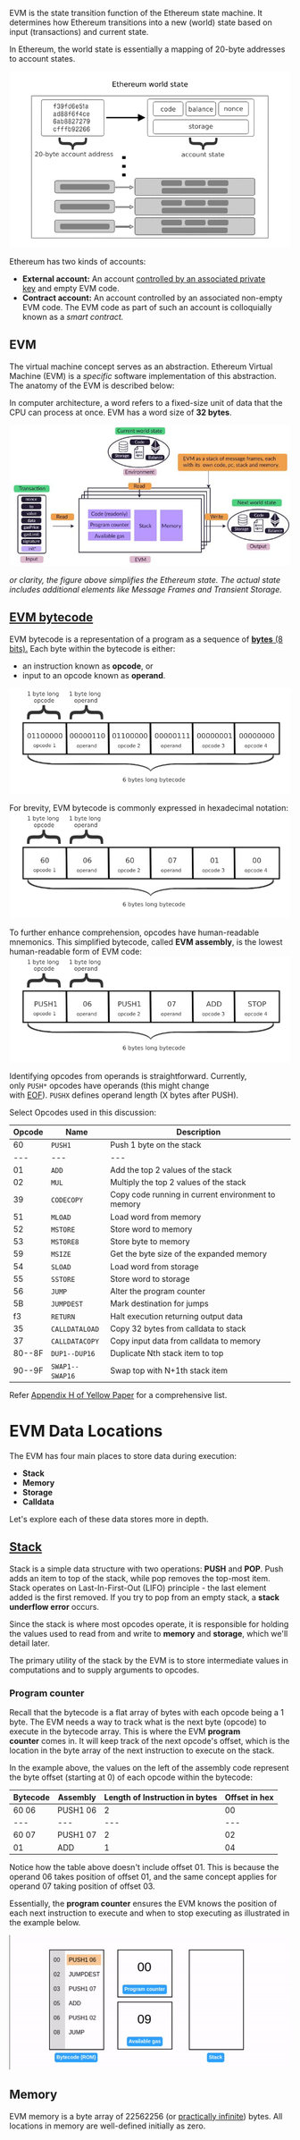 EVM is the state transition function of the Ethereum state machine. It determines how Ethereum transitions into a new (world) state based on input (transactions) and current state.


In Ethereum, the world state is essentially a mapping of 20-byte addresses to account states.

![alt text](image.png)

Ethereum has two kinds of accounts:

-   **External account:** An account [controlled by an associated private key](https://epf.wiki/#/wiki/Cryptography/ecdsa) and empty EVM code.
-   **Contract account:** An account controlled by an associated non-empty EVM code. The EVM code as part of such an account is colloquially known as a *smart contract.*


EVM
--------------------------------------------

The virtual machine concept serves as an abstraction. Ethereum Virtual Machine (EVM) is a *specific* software implementation of this abstraction. The anatomy of the EVM is described below:

In computer architecture, a word refers to a fixed-size unit of data that the CPU can process at once. EVM has a word size of **32 bytes**.

![alt text](image-1.png)

*or clarity, the figure above simplifies the Ethereum state. The actual state includes additional elements like Message Frames and Transient Storage.*

[EVM bytecode](https://epf.wiki/#/wiki/EL/evm?id=evm-bytecode)
--------------------------------------------------------------

EVM bytecode is a representation of a program as a sequence of [**bytes** (8 bits).](https://en.wikipedia.org/wiki/Byte) Each byte within the bytecode is either:

-   an instruction known as **opcode**, or
-   input to an opcode known as **operand**.

![alt text](image-2.png)

For brevity, EVM bytecode is commonly expressed in hexadecimal notation:
![alt text](image-3.png)

To further enhance comprehension, opcodes have human-readable mnemonics. This simplified bytecode, called **EVM assembly**, is the lowest human-readable form of EVM code:
![alt text](image-4.png)

Identifying opcodes from operands is straightforward. Currently, only `PUSH*` opcodes have operands (this might change with [EOF](https://eips.ethereum.org/EIPS/eip-7569)). `PUSHX` defines operand length (X bytes after PUSH).

Select Opcodes used in this discussion:

| Opcode | Name | Description |
| --- |  --- |  --- |
| 60 | `PUSH1` | Push 1 byte on the stack |
| --- |  --- |  --- |
| 01 | `ADD` | Add the top 2 values of the stack |
| 02 | `MUL` | Multiply the top 2 values of the stack |
| 39 | `CODECOPY` | Copy code running in current environment to memory |
| 51 | `MLOAD` | Load word from memory |
| 52 | `MSTORE` | Store word to memory |
| 53 | `MSTORE8` | Store byte to memory |
| 59 | `MSIZE` | Get the byte size of the expanded memory |
| 54 | `SLOAD` | Load word from storage |
| 55 | `SSTORE` | Store word to storage |
| 56 | `JUMP` | Alter the program counter |
| 5B | `JUMPDEST` | Mark destination for jumps |
| f3 | `RETURN` | Halt execution returning output data |
| 35 | `CALLDATALOAD` | Copy 32 bytes from calldata to stack |
| 37 | `CALLDATACOPY` | Copy input data from calldata to memory |
| 80--8F | `DUP1--DUP16` | Duplicate Nth stack item to top |
| 90--9F | `SWAP1--SWAP16` | Swap top with N+1th stack item |

Refer [Appendix H of Yellow Paper](https://ethereum.github.io/yellowpaper/paper.pdf) for a comprehensive list.


EVM Data Locations
==========================================================================

The EVM has four main places to store data during execution:

-   **Stack**
-   **Memory**
-   **Storage**
-   **Calldata**

Let's explore each of these data stores more in depth.

[Stack](https://epf.wiki/#/wiki/EL/evm?id=stack)
------------------------------------------------

Stack is a simple data structure with two operations: **PUSH** and **POP**. Push adds an item to top of the stack, while pop removes the top-most item. Stack operates on Last-In-First-Out (LIFO) principle - the last element added is the first removed. If you try to pop from an empty stack, a **stack underflow error** occurs.

Since the stack is where most opcodes operate, it is responsible for holding the values used to read from and write to **memory** and **storage**, which we'll detail later.

The primary utility of the stack by the EVM is to store intermediate values in computations and to supply arguments to opcodes.


### Program counter

Recall that the bytecode is a flat array of bytes with each opcode being a 1 byte. The EVM needs a way to track what is the next byte (opcode) to execute in the bytecode array. This is where the EVM **program counter** comes in. It will keep track of the next opcode's offset, which is the location in the byte array of the next instruction to execute on the stack.

In the example above, the values on the left of the assembly code represent the byte offset (starting at 0) of each opcode within the bytecode:

| Bytecode | Assembly | Length of Instruction in bytes | Offset in hex |
| --- |  --- |  --- |  --- |
| 60 06 | PUSH1 06 | 2 | 00 |
| --- |  --- |  --- |  --- |
| 60 07 | PUSH1 07 | 2 | 02 |
| 01 | ADD | 1 | 04 |

Notice how the table above doesn't include offset 01. This is because the operand 06 takes position of offset 01, and the same concept applies for operand 07 taking position of offset 03.

Essentially, the **program counter** ensures the EVM knows the position of each next instruction to execute and when to stop executing as illustrated in the example below.

![alt text](image-5.png)

Memory
--------------------------------------------------

EVM memory is a byte array of 22562256 (or [practically infinite](https://www.talkcrypto.org/blog/2019/04/08/all-you-need-to-know-about-2256/)) bytes. All locations in memory are well-defined initially as zero.